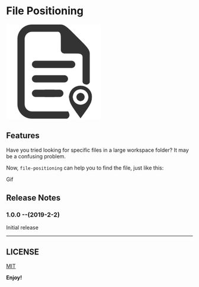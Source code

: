 # File Positioning

![file-positioning](src/assets/images/logo.png)

## Features

Have you tried looking for specific files in a large workspace folder? It may be a confusing problem.

Now, `file-positioning` can help you to find the file, just like this:

Gif

## Release Notes

### 1.0.0 --(2019-2-2)

Initial release

-----------------------------------------------------------------------------------------------------------

## LICENSE

[MIT](./LICENSE)

**Enjoy!**
